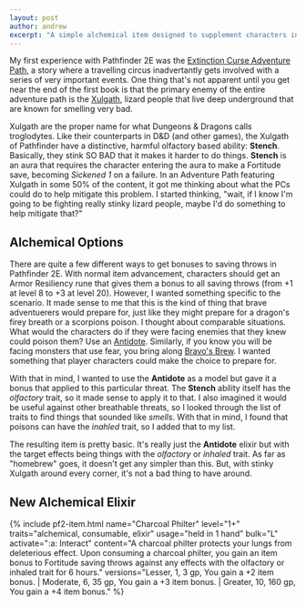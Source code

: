 ```yaml
---
layout: post
author: andrew
excerpt: "A simple alchemical item designed to supplement characters in situations with odorous monsters."
---
```


My first experience with Pathfinder 2E was the [Extinction Curse Adventure Path](https://paizo.com/store/pathfinder/adventures/adventurePath/extinctioncurse), a story where a travelling circus inadvertantly gets involved with a series of very important events. One thing that's not apparent until you get near the end of the first book is that the primary enemy of the entire adventure path is the [Xulgath](https://2e.aonprd.com/MonsterFamilies.aspx?ID=102), lizard people that live deep underground that are known for smelling very bad.

Xulgath are the proper name for what Dungeons & Dragons calls troglodytes. Like their counterparts in D&D (and other games), the Xulgath of Pathfinder have a distinctive, harmful olfactory based ability: **Stench**. Basically, they stink SO BAD that it makes it harder to do things. **Stench** is an aura that requires the character entering the aura to make a Fortitude save, becoming *Sickened 1* on a failure. In an Adventure Path featuring Xulgath in some 50% of the content, it got me thinking about what the PCs could do to help mitigate this problem. I started thinking, "wait, if I know I'm going to be fighting really stinky lizard people, maybe I'd do something to help mitigate that?"

## Alchemical Options

There are quite a few different ways to get bonuses to saving throws in Pathfinder 2E. With normal item advancement, characters should get an Armor Resiliency rune that gives them a bonus to all saving throws (from +1 at level 8 to +3 at level 20). However, I wanted something specific to the scenario. It made sense to me that this is the kind of thing that brave adventuerers would prepare for, just like they might prepare for a dragon's firey breath or a scorpions poison. I thought about comparable situations. What would the characters do if they were facing enemies that they knew could poison them? Use an [Antidote](https://2e.aonprd.com/Equipment.aspx?ID=80). Similarly, if you know you will be facing monsters that use fear, you bring along [Bravo's Brew](https://2e.aonprd.com/Equipment.aspx?ID=84). I wanted something that player characters could make the choice to prepare for.

With that in mind, I wanted to use the **Antidote** as a model but gave it a bonus that applied to this particular threat. The **Stench** ability itself has the *olfactory* trait, so it made sense to apply it to that. I also imagined it would be useful against other breathable threats, so I looked through the list of traits to find things that sounded like *smells*. With that in mind, I found that poisons can have the *inahled* trait, so I added that to my list.

The resulting item is pretty basic. It's really just the **Antidote** elixir but with the target effects being things with the *olfactory* or *inhaled* trait. As far as "homebrew" goes, it doesn't get any simpler than this. But, with stinky Xulgath around every corner, it's not a bad thing to have around.

## New Alchemical Elixir

<div class="pathfinder-back">
{% include pf2-item.html
    name="Charcoal Philter"
    level="1+"
    traits="alchemical, consumable, elixir"
    usage="held in 1 hand"
    bulk="L"
    activate=":a: Interact"
    content="A charcoal philter protects your lungs from deleterious effect. Upon consuming a charcoal philter, you gain an item bonus to Fortitude saving throws against any effects with the olfactory or inhaled trait for 6 hours."
    versions="Lesser, 1, 3 gp, You gain a +2 item bonus. | 
    Moderate, 6, 35 gp, You gain a +3 item bonus. | 
    Greater, 10, 160 gp, You gain a +4 item bonus."
%}
</div>